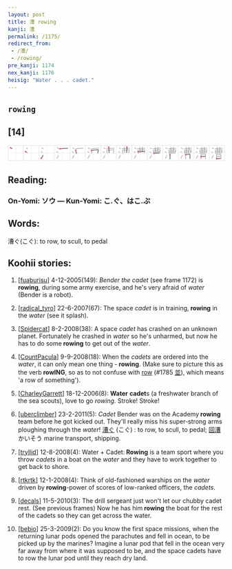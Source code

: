 ```yaml
---
layout: post
title: 漕 rowing
kanji: 漕
permalink: /1175/
redirect_from:
 - /漕/
 - /rowing/
pre_kanji: 1174
nex_kanji: 1176
heisig: "Water . . . cadet."
---
```


## `rowing`

## [14]

<div class="stroke"><img src="../images/E6BC95.png" /></div>

## Reading:

### On-Yomi: ソウ &mdash; Kun-Yomi: こ.ぐ、はこ.ぶ

## Words:

漕ぐ(こぐ): to row, to scull, to pedal

## Koohii stories:

1) [<a href="http://kanji.koohii.com/profile/fuaburisu">fuaburisu</a>] 4-12-2005(149): <em>Bender the cadet</em> (see frame 1172) is<strong> rowing</strong>, during some army exercise, and he&#039;s very afraid of <em>water</em> (Bender is a robot). 

2) [<a href="http://kanji.koohii.com/profile/radical_tyro">radical_tyro</a>] 22-6-2007(67): The space <em>cadet</em> is in training,<strong> rowing</strong> in the <em>water</em> (see it splash). 

3) [<a href="http://kanji.koohii.com/profile/Spidercat">Spidercat</a>] 8-2-2008(38): A space <em>cadet</em> has crashed on an unknown planet. Fortunately he crashed in <em>water</em> so he&#039;s unharmed, but now he has to do some<strong> rowing</strong> to get out of the <em>water</em>. 

4) [<a href="http://kanji.koohii.com/profile/CountPacula">CountPacula</a>] 9-9-2008(18): When the <em>cadets</em> are ordered into the <em>water</em>, it can only mean one thing -<strong> rowing</strong>. (Make sure to picture this as the verb<strong> rowING</strong>, so as to not confuse with <a href="../1785">row</a> <span class="index">(#1785 <a href="http://jisho.org/kanji/details/並">並</a>)</span>, which means &#039;a row of something&#039;). 

5) [<a href="http://kanji.koohii.com/profile/CharleyGarrett">CharleyGarrett</a>] 18-12-2006(8): <strong>Water</strong> <strong>cadet</strong>s (a freshwater branch of the sea scouts), love to go <em>rowing</em>. Stroke! Stroke! 

6) [<a href="http://kanji.koohii.com/profile/uberclimber">uberclimber</a>] 23-2-2011(5): <em>Cadet</em> Bender was on the Academy<strong> rowing</strong> team before he got kicked out. They&#039;ll really miss his super-strong arms ploughing through the <em>water</em>!   <a href="http://jisho.org/kanji/details/漕ぐ">漕ぐ</a>   (こぐ) : to row, to scull, to pedal;   <a href="http://jisho.org/kanji/details/回漕">回漕</a>   かいそう marine transport, shipping. 

7) [<a href="http://kanji.koohii.com/profile/tryllid">tryllid</a>] 12-8-2008(4): Water + Cadet:<strong> Rowing</strong> is a team sport where you throw <em>cadets</em> in a boat on the <em>water</em> and they have to work together to get back to shore. 

8) [<a href="http://kanji.koohii.com/profile/rtkrtk">rtkrtk</a>] 12-1-2008(4): Think of old-fashioned warships on the <em>water</em> driven by<strong> rowing</strong>-power of scores of low-ranked officers, the <em>cadets</em>. 

9) [<a href="http://kanji.koohii.com/profile/decals">decals</a>] 11-5-2010(3): The drill sergeant just won&#039;t let our chubby cadet rest. (See previous frames) Now he has him<strong> rowing</strong> the boat for the rest of the cadets so they can get across the water. 

10) [<a href="http://kanji.koohii.com/profile/bebio">bebio</a>] 25-3-2009(2): Do you know the first space missions, when the returning lunar pods opened the parachutes and fell in ocean, to be picked up by the marines? Imagine a lunar pod that fell in the ocean very far away from where it was supposed to be, and the space cadets have to row the lunar pod until they reach dry land. 
